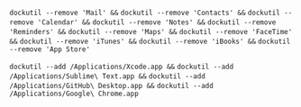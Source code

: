 `dockutil --remove 'Mail' &&`
`dockutil --remove 'Contacts' &&`
`dockutil --remove 'Calendar' &&`
`dockutil --remove 'Notes' &&`
`dockutil --remove 'Reminders' &&`
`dockutil --remove 'Maps' &&`
`dockutil --remove 'FaceTime' &&`
`dockutil --remove 'iTunes' &&`
`dockutil --remove 'iBooks' &&`
`dockutil --remove 'App Store'`

`dockutil --add /Applications/Xcode.app &&`
`dockutil --add /Applications/Sublime\ Text.app &&`
`dockutil --add /Applications/GitHub\ Desktop.app &&`
`dockutil --add /Applications/Google\ Chrome.app`
